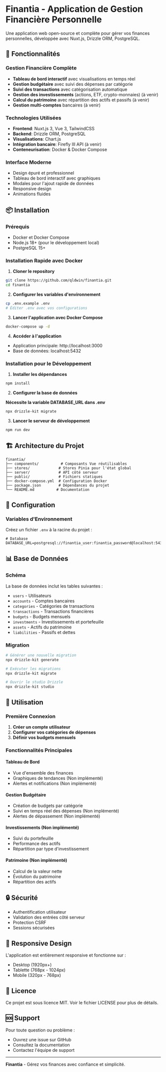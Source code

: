 # Finantia - Application de Gestion Financière Personnelle

Une application web open-source et complète pour gérer vos finances personnelles, développée avec Nuxt.js, Drizzle ORM, PostgreSQL.

## 🚀 Fonctionnalités

### Gestion Financière Complète
- **Tableau de bord interactif** avec visualisations en temps réel
- **Gestion budgétaire** avec suivi des dépenses par catégorie
- **Suivi des transactions** avec catégorisation automatique
- **Gestion des investissements** (actions, ETF, crypto-monnaies) (à venir)
- **Calcul du patrimoine** avec répartition des actifs et passifs (à venir)
- **Gestion multi-comptes** bancaires (à venir)

### Technologies Utilisées
- **Frontend**: Nuxt.js 3, Vue 3, TailwindCSS
- **Backend**: Drizzle ORM, PostgreSQL
- **Visualisations**: Chart.js
- **Intégration bancaire**: Firefly III API (à venir)
- **Conteneurisation**: Docker & Docker Compose

### Interface Moderne
- Design épuré et professionnel
- Tableau de bord interactif avec graphiques
- Modales pour l'ajout rapide de données
- Responsive design
- Animations fluides

## 📦 Installation

### Prérequis
- Docker et Docker Compose
- Node.js 18+ (pour le développement local)
- PostgreSQL 15+

### Installation Rapide avec Docker

1. **Cloner le repository**
```bash
git clone https://github.com/qldwin/finantia.git
cd finantia
```

2. **Configurer les variables d'environnement**
```bash
cp .env.example .env
# Éditer .env avec vos configurations
```

3. **Lancer l'application avec Docker Compose**
```bash
docker-compose up -d
```

4. **Accéder à l'application**
- Application principale: http://localhost:3000
- Base de données: localhost:5432

### Installation pour le Développement

1. **Installer les dépendances**
```bash
npm install
```

2. **Configurer la base de données**

**Nécessite la variable DATABASE_URL dans .env**

```bash
npx drizzle-kit migrate
```

3. **Lancer le serveur de développement**
```bash
npm run dev
```

## 🏗️ Architecture du Projet

```
finantia/
├── components/          # Composants Vue réutilisables
├── stores/             # Stores Pinia pour l'état global
├── server/             # API côté serveur
├── public/             # Fichiers statiques
├── docker-compose.yml  # Configuration Docker
├── package.json        # Dépendances du projet
└── README.md          # Documentation
```

## 🔧 Configuration

### Variables d'Environnement

Créez un fichier `.env` à la racine du projet :

```env
# Database
DATABASE_URL=postgresql://finantia_user:finantia_password@localhost:5432/finantia

```
## 📊 Base de Données

### Schéma

La base de données inclut les tables suivantes :
- `users` - Utilisateurs
- `accounts` - Comptes bancaires
- `categories` - Catégories de transactions
- `transactions` - Transactions financières
- `budgets` - Budgets mensuels
- `investments` - Investissements et portefeuille
- `assets` - Actifs du patrimoine
- `liabilities` - Passifs et dettes

### Migration

```bash
# Générer une nouvelle migration
npx drizzle-kit generate

# Exécuter les migrations
npx drizzle-kit migrate

# Ouvrir le studio Drizzle
npx drizzle-kit studio
```

## 🎯 Utilisation

### Première Connexion

1. **Créer un compte utilisateur**
2. **Configurer vos catégories de dépenses**
3. **Définir vos budgets mensuels**

### Fonctionnalités Principales

#### Tableau de Bord
- Vue d'ensemble des finances
- Graphiques de tendances (Non implémenté)
- Alertes et notifications (Non implémenté)

#### Gestion Budgétaire
- Création de budgets par catégorie
- Suivi en temps réel des dépenses (Non implémenté)
- Alertes de dépassement (Non implémenté)

#### Investissements (Non implémenté)
- Suivi du portefeuille
- Performance des actifs
- Répartition par type d'investissement

#### Patrimoine (Non implémenté)
- Calcul de la valeur nette
- Évolution du patrimoine
- Répartition des actifs

## 🔒 Sécurité

- Authentification utilisateur
- Validation des entrées côté serveur
- Protection CSRF
- Sessions sécurisées

## 📱 Responsive Design

L'application est entièrement responsive et fonctionne sur :
- Desktop (1920px+)
- Tablette (768px - 1024px)
- Mobile (320px - 768px)

## 📄 Licence

Ce projet est sous licence MIT. Voir le fichier LICENSE pour plus de détails.

## 🆘 Support

Pour toute question ou problème :
- Ouvrez une issue sur GitHub
- Consultez la documentation
- Contactez l'équipe de support

---

**Finantia** - Gérez vos finances avec confiance et simplicité.
